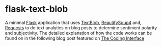 # flask-text-blob

A minimal [Flask](https://palletsprojects.com/p/flask/) application that uses [TextBlob](https://textblob.readthedocs.io/en/dev/), [BeautifySoup4](https://www.crummy.com/software/BeautifulSoup/bs4/doc/) and, [Requests](https://2.python-requests.org/en/master/) to do text analytics on blog posts to determine sentiment polarity and subjectivity. The detailed explanation of how the code works can be found on in the following blog post featured on [The Coding Interface](https://thecodinginterface.com/blog/text-analytics-app-with-flask-and-textblob/)
